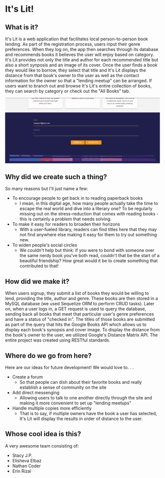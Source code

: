 # It's Lit!

## What is it?
It's Lit is a web application that facilitates local person-to-person book lending. As part of the registration process, users input their genre preferences. When they log on, the app then searches through its database and recommends books it believes the user will enjoy based on category. It's Lit provides not only the title and author for each recommended title but also a short synposis and an image of its cover. Once the user finds a book they would like to borrow, they select that title and It's Lit displays the distance from that book's owner to the user as well as the contact information for the owner so that a "lending meetup" can be arranged. If users want to branch out and browse It's Lit's entire collection of books, they can search by category or check out the "All Books" tab. 
 
![alt text](itslit.gif)

## Why did we create such a thing? 
So many reasons but I'll just name a few: 
* To encourage people to get back in to reading paperback books 
	* I mean, in this digital age, how many people actually take the time to escape the real world and dive into a literary one? To be regularly missing out on the stress-reduction that comes with reading books - this is certainly a problem that needs solving. 
* To make it easy for readers to broaden their horizons 
	* With a user-fueled library, readers can find titles here that they may not find anywhere else making it easy for them to try out something new. 
* To widen people's social circles
	* We couldn't help but think: if you were to bond with someone over the same nerdy book you've both read, couldn't that be the start of a beautiful friendship? How great would it be to create something that contributed to that!

## How did we make it? 
When users signup, they submit a list of books they would be willing to lend, providing the title, author and genre. These books are then stored in a MySQL database (we used Sequelize ORM to perform CRUD tasks). Later on, when a user logs in, a GET request is used to query the database, sending back all books that meet that particular user's genre preferences and have a status of "checked in". The titles of those books are submitted as part of the query that hits the Google Books API which allows us to display each book's synopsis and cover image. To display the distance from the book's owner to the user, we utilized Google's Distance Matrix API. The entire project was created using RESTful standards.  

## Where do we go from here?
Here are our ideas for future development! We would love to. . .
* Create a forum 
	* So that people can dish about their favorite books and really establish a sense of community on the site
* Add direct messenging 
	* Allowing users to talk to one another directly through the site and making it more convenient to set up "lending meetups"
*	Handle multiple copies more efficiently
	* That is to say, if multiple owners have the book a user has selected, It's Lit will display the results in order of distance to the user. 

## Whose cool idea is this?
A very awesome team consisting of: 
* Stacy J.P.
* Elisheva Elbaz
* Nathan Coder
* Erin Rizal 

